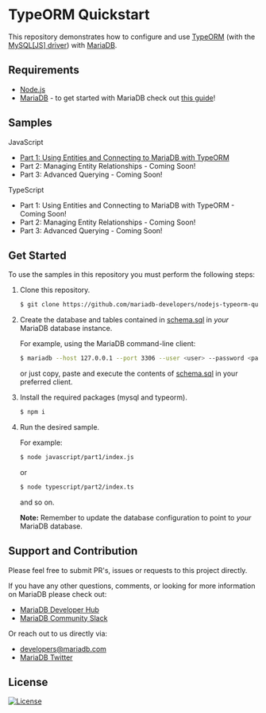 # TypeORM Quickstart

This repository demonstrates how to configure and use [TypeORM](https://typeorm.io/) (with the [MySQL[JS] driver](https://github.com/mysqljs/mysql)) with [MariaDB](https://mariadb.com). 

## Requirements 

* [Node.js](https://nodejs.org/en/download/)
* [MariaDB](https://mariadb.com) - to get started with MariaDB check out [this guide](https://github.com/mariadb-developers/mariadb-getting-started)!

## Samples

JavaScript
* [Part 1: Using Entities and Connecting to MariaDB with TypeORM](javascript/part1)
* Part 2: Managing Entity Relationships - Coming Soon!
* Part 3: Advanced Querying - Coming Soon!

TypeScript
* Part 1: Using Entities and Connecting to MariaDB with TypeORM - Coming Soon!
* Part 2: Managing Entity Relationships - Coming Soon!
* Part 3: Advanced Querying - Coming Soon!

## Get Started

To use the samples in this repository you must perform the following steps:

1. Clone this repository.

    ```bash 
    $ git clone https://github.com/mariadb-developers/nodejs-typeorm-quickstart.git
    ```

2. Create the database and tables contained in [schema.sql](schema.sql) in _your_ MariaDB database instance.

    For example, using the MariaDB command-line client:
    ```bash
    $ mariadb --host 127.0.0.1 --port 3306 --user <user> --password <password> < schema.sql
    ```

    or just copy, paste and execute the contents of [schema.sql](schema.sql) in your preferred client.

2. Install the required packages (mysql and typeorm).

    ```bash
    $ npm i
    ```

3. Run the desired sample.

    For example:
    ```bash
    $ node javascript/part1/index.js
    ```
    or 
    ```bash 
    $ node typescript/part2/index.ts
    ```

    and so on.


    **Note:** Remember to update the database configuration to point to _your_ MariaDB database.


## Support and Contribution

Please feel free to submit PR's, issues or requests to this project directly.

If you have any other questions, comments, or looking for more information on MariaDB please check out:

* [MariaDB Developer Hub](https://mariadb.com/developers)
* [MariaDB Community Slack](https://r.mariadb.com/join-community-slack)

Or reach out to us directly via:

* [developers@mariadb.com](mailto:developers@mariadb.com)
* [MariaDB Twitter](https://twitter.com/mariadb)

## License <a name="license"></a>
[![License](https://img.shields.io/badge/License-MIT-blue.svg?style=plastic)](https://opensource.org/licenses/MIT)
